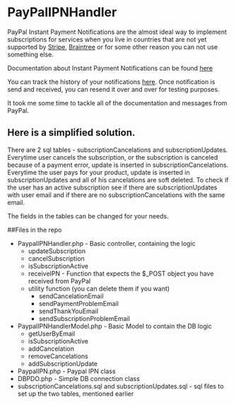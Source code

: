 # PayPalIPNHandler

PayPal Instant Payment Notifications are the almost ideal way to implement subscriptions for services when you live in countries that are not yet supported by [Stripe](https://stripe.com/), [Braintree](https://www.braintreepayments.com/en-bg?partner_source=BG_DT_SEA_GGL_TXT_RES_DEV_CPC_GW_YBR&gclid=CjwKCAiA4vbSBRBNEiwAMorER0eEfOGlNm3eVAS0ELbkimEDBxk0jxjd8T3SFS_OdW-Jj_Afw5OuIxoCHTIQAvD_BwE&gclsrc=aw.ds&dclid=CISN6uTt3NgCFUQC0wodo_gHXg&referrer=https%3A%2F%2Fwww.google.bg%2F) or for some other reason you can not use something else.

Documentation about Instant Payment Notifications can be found [here](https://developer.paypal.com/docs/classic/products/instant-payment-notification/)

You can track the history of your notifications [here](https://www.paypal.com/bg/cgi-bin/webscr?cmd=_display-ipns-history#). Once notification is send and received, you can resend it over and over for testing purposes.

It took me some time to tackle all of the documentation and messages from PayPal.

## Here is a simplified solution.
There are 2 sql tables - subscriptionCancelations and subscriptionUpdates.
Everytime user cancels the subscription, or the subscription is canceled because of a payment error, update is inserted in subscriptionCancelations. Everytime the user pays for your product, update is inserted in subscriptionUpdates and all of his cancelations are soft deleted.
To check if the user has an active subscription see if there are subscriptionUpdates with user email and if there are no subscriptionCancelations with the same email.

The fields in the tables can be changed for your needs.

##Files in the repo
 * PaypalIPNHandler.php - Basic controller, containing the logic
   - updateSubscription
   - cancelSubscription
   - isSubscriptionActive
   - receiveIPN - Function that expects the $_POST object you have received from PayPal
   - utility function (you can delete them if you want)
     - sendCancelationEmail 
     - sendPaymentProblemEmail
     - sendThankYouEmail
     - sendSubscriptionProblemEmail
 * PaypalIPNHandlerModel.php - Basic Model to contain the DB logic
   - getUserByEmail
   - isSubscriptionActive
   - addCancelation
   - removeCancelations
   - addSubscriptionUpdate
 * PaypalIPN.php - Paypal IPN class
 * DBPDO.php - Simple DB connection class
 * subscriptionCancelations.sql and subscriptionUpdates.sql - sql files to set up the two tables, mentioned earlier
 
 
